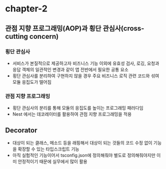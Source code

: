 # chapter-2

## 관점 지향 프로그래밍(AOP)과 횡단 관심사(cross-cutting concern)

### 횡단 관심사
- 서비스가 본질적으로 제공하고자 비즈니스 기능 이외에 유효성 검사, 로깅, 요청과 응답 객체의 일관적인 변경과 같이 앱 전반에서 필요한 공통 요소
- 횡단 관심사를 분리하여 구현하지 않을 경우 주요 비즈니스 로직 관련 코드와 섞여 모듈 응집도가 떨어짐

### 관점 지향 프로그래밍
- 횡단 관심사의 분리를 통해 모듈의 응집도를 높이는 프로그래밍 패러다임
- Nest 에서는 데코레이터를 활용하여 관점 지향 프로그래밍을 적용

## Decorator
- 대상이 되는 클래스, 메소드 등을 래핑해서 대상이 되는 것들의 코드 수정 없이 기능을 확장할 수 있는 타입스크립트 기능
- 아직 실험적인 기능이어서 tsconfig.json에 정의해줘야 별도로 정의해줘야지만 이미 안정적이기 때문에 실무에서 많이 활용

